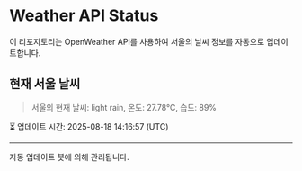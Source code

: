 
# Weather API Status

이 리포지토리는 OpenWeather API를 사용하여 서울의 날씨 정보를 자동으로 업데이트합니다.

## 현재 서울 날씨
> 서울의 현재 날씨: light rain, 온도: 27.78°C, 습도: 89%

⏳ 업데이트 시간: 2025-08-18 14:16:57 (UTC)

---
자동 업데이트 봇에 의해 관리됩니다.
